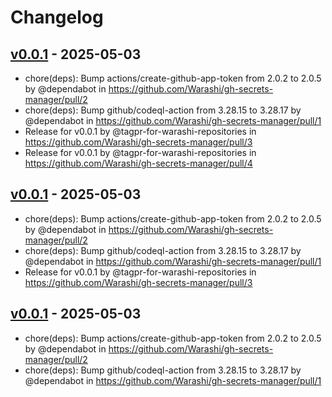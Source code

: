 # Changelog

## [v0.0.1](https://github.com/Warashi/gh-secrets-manager/commits/v0.0.1) - 2025-05-03
- chore(deps): Bump actions/create-github-app-token from 2.0.2 to 2.0.5 by @dependabot in https://github.com/Warashi/gh-secrets-manager/pull/2
- chore(deps): Bump github/codeql-action from 3.28.15 to 3.28.17 by @dependabot in https://github.com/Warashi/gh-secrets-manager/pull/1
- Release for v0.0.1 by @tagpr-for-warashi-repositories in https://github.com/Warashi/gh-secrets-manager/pull/3
- Release for v0.0.1 by @tagpr-for-warashi-repositories in https://github.com/Warashi/gh-secrets-manager/pull/4

## [v0.0.1](https://github.com/Warashi/gh-secrets-manager/commits/v0.0.1) - 2025-05-03
- chore(deps): Bump actions/create-github-app-token from 2.0.2 to 2.0.5 by @dependabot in https://github.com/Warashi/gh-secrets-manager/pull/2
- chore(deps): Bump github/codeql-action from 3.28.15 to 3.28.17 by @dependabot in https://github.com/Warashi/gh-secrets-manager/pull/1
- Release for v0.0.1 by @tagpr-for-warashi-repositories in https://github.com/Warashi/gh-secrets-manager/pull/3

## [v0.0.1](https://github.com/Warashi/gh-secrets-manager/commits/v0.0.1) - 2025-05-03
- chore(deps): Bump actions/create-github-app-token from 2.0.2 to 2.0.5 by @dependabot in https://github.com/Warashi/gh-secrets-manager/pull/2
- chore(deps): Bump github/codeql-action from 3.28.15 to 3.28.17 by @dependabot in https://github.com/Warashi/gh-secrets-manager/pull/1
